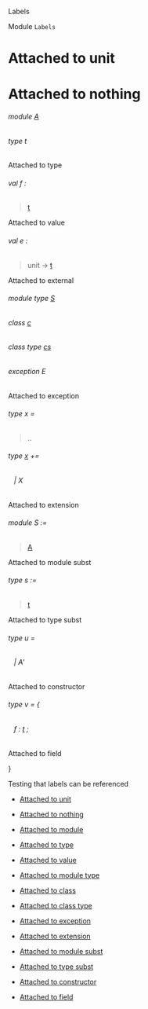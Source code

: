 Labels

Module `Labels`

# Attached to unit

# Attached to nothing

<a id="module-A"></a>

###### module [A](Labels.A.md)

<a id="type-t"></a>

###### type t

Attached to type

<a id="val-f"></a>

###### val f :

> [t](#type-t)


Attached to value

<a id="val-e"></a>

###### val e :

> unit -> [t](#type-t)


Attached to external

<a id="module-type-S"></a>

###### module type [S](Labels.module-type-S.md)

<a id="class-c"></a>

###### class [c](Labels.c.md)

<a id="class-type-cs"></a>

###### class type [cs](Labels.class-type-cs.md)

<a id="exception-E"></a>

###### exception E

Attached to exception

<a id="type-x"></a>

###### type x =

> ..


<a id="extension-decl-X"></a>

###### type [x](#type-x) +=

<a id="extension-X"></a>

######    | X

Attached to extension

<a id="module-S"></a>

###### module S :=

> [A](Labels.A.md)


Attached to module subst

<a id="type-s"></a>

###### type s :=

> [t](#type-t)


Attached to type subst

<a id="type-u"></a>

###### type u =

<a id="type-u.A'"></a>

######    | A'

Attached to constructor

<a id="type-v"></a>

###### type v = {

<a id="type-v.f"></a>

######    f : [t](#type-t) ;

Attached to field

}

Testing that labels can be referenced

- [Attached to unit](#L1)

- [Attached to nothing](#L2)

- [Attached to module](#L3)

- [Attached to type](#L4)

- [Attached to value](#L5)

- [Attached to module type](#L6)

- [Attached to class](#L7)

- [Attached to class type](#L8)

- [Attached to exception](#L9)

- [Attached to extension](#L10)

- [Attached to module subst](#L11)

- [Attached to type subst](#L12)

- [Attached to constructor](#L13)

- [Attached to field](#L14)